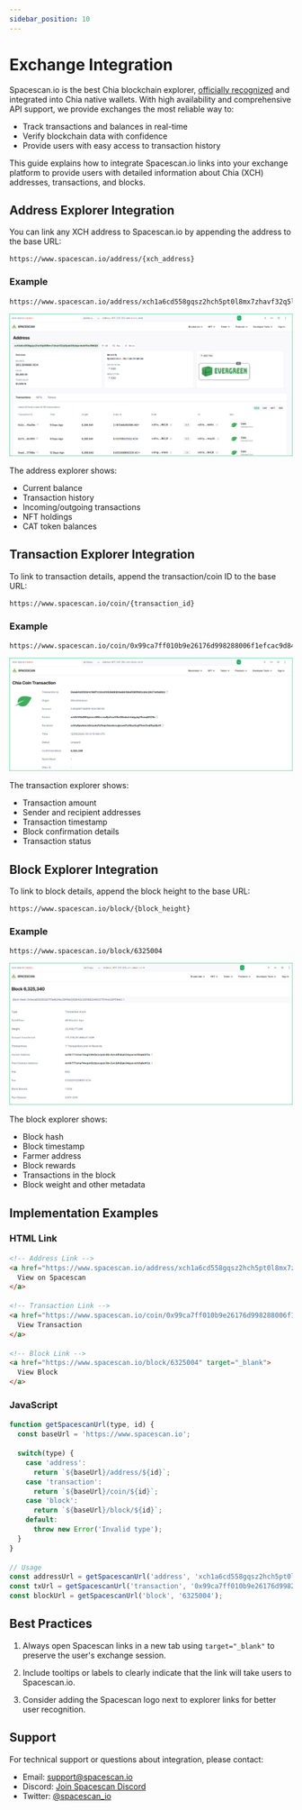 ```yaml
---
sidebar_position: 10
---
```


# Exchange Integration

Spacescan.io is the best Chia blockchain explorer, [officially recognized](https://xch.network/ecosystem/) and integrated into Chia native wallets. With high availability and comprehensive API support, we provide exchanges the most reliable way to:

- Track transactions and balances in real-time
- Verify blockchain data with confidence
- Provide users with easy access to transaction history

This guide explains how to integrate Spacescan.io links into your exchange platform to provide users with detailed information about Chia (XCH) addresses, transactions, and blocks.

## Address Explorer Integration

You can link any XCH address to Spacescan.io by appending the address to the base URL:

```
https://www.spacescan.io/address/{xch_address}
```

### Example
```
https://www.spacescan.io/address/xch1a6cd558gqsz2hch5pt0l8mx7zhavf32q5lyde09zjtqcmkelr9ns59k0j8
```

![Address Explorer](address-explorer.png)

The address explorer shows:
- Current balance
- Transaction history
- Incoming/outgoing transactions
- NFT holdings
- CAT token balances

## Transaction Explorer Integration

To link to transaction details, append the transaction/coin ID to the base URL:

```
https://www.spacescan.io/coin/{transaction_id}
```

### Example
```
https://www.spacescan.io/coin/0x99ca7ff010b9e26176d998288006f1efcac9d84af3655a0152e0d44b5d3def1d
```

![Transaction Explorer](transaction-explorer.png)

The transaction explorer shows:
- Transaction amount
- Sender and recipient addresses
- Transaction timestamp
- Block confirmation details
- Transaction status

## Block Explorer Integration

To link to block details, append the block height to the base URL:

```
https://www.spacescan.io/block/{block_height}
```

### Example
```
https://www.spacescan.io/block/6325004
```

![Block Explorer](block-explorer.png)

The block explorer shows:
- Block hash
- Block timestamp
- Farmer address
- Block rewards
- Transactions in the block
- Block weight and other metadata

## Implementation Examples

### HTML Link
```html
<!-- Address Link -->
<a href="https://www.spacescan.io/address/xch1a6cd558gqsz2hch5pt0l8mx7zhavf32q5lyde09zjtqcmkelr9ns59k0j8" target="_blank">
  View on Spacescan
</a>

<!-- Transaction Link -->
<a href="https://www.spacescan.io/coin/0x99ca7ff010b9e26176d998288006f1efcac9d84af3655a0152e0d44b5d3def1d" target="_blank">
  View Transaction
</a>

<!-- Block Link -->
<a href="https://www.spacescan.io/block/6325004" target="_blank">
  View Block
</a>
```

### JavaScript
```javascript
function getSpacescanUrl(type, id) {
  const baseUrl = 'https://www.spacescan.io';
  
  switch(type) {
    case 'address':
      return `${baseUrl}/address/${id}`;
    case 'transaction':
      return `${baseUrl}/coin/${id}`;
    case 'block':
      return `${baseUrl}/block/${id}`;
    default:
      throw new Error('Invalid type');
  }
}

// Usage
const addressUrl = getSpacescanUrl('address', 'xch1a6cd558gqsz2hch5pt0l8mx7zhavf32q5lyde09zjtqcmkelr9ns59k0j8');
const txUrl = getSpacescanUrl('transaction', '0x99ca7ff010b9e26176d998288006f1efcac9d84af3655a0152e0d44b5d3def1d');
const blockUrl = getSpacescanUrl('block', '6325004');
```

## Best Practices

1. Always open Spacescan links in a new tab using `target="_blank"` to preserve the user's exchange session.

2. Include tooltips or labels to clearly indicate that the link will take users to Spacescan.io.

3. Consider adding the Spacescan logo next to explorer links for better user recognition.


## Support

For technical support or questions about integration, please contact:
- Email: support@spacescan.io
- Discord: [Join Spacescan Discord](https://discord.gg/spacescan)
- Twitter: [@spacescan_io](https://twitter.com/spacescan_io)